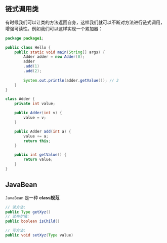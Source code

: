 ## 链式调用类

有时候我们可以让类的方法返回自身，这样我们就可以不断对方法进行链式调用，增强可读性。例如我们可以这样实现一个累加器：

```java
package package1;

public class Hello {
    public static void main(String[] args) {
        Adder adder = new Adder(0);
        adder
        .add(1)
        .add(2);
        
        System.out.println(adder.getValue()); // 3
    }
}

class Adder {
    private int value;

    public Adder(int v) {
        value = v;
    }

    public Adder add(int a) {
        value += a;
        return this;
    }

    public int getValue() {
        return value;
    }
}

```

## JavaBean

`JavaBean` 是一种 **class规范**

```java
// 读方法:
public Type getXyz()
// 读布尔值:
public boolean isChild()

// 写方法:
public void setXyz(Type value)
```
